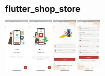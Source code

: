 # flutter_shop_store

<img src="ShopAppScreenShotes/onBoarding_1.jpeg" width="15%"></img>
<img src="ShopAppScreenShotes/onBoarding_2.jpeg" width="15%" />
<img src="ShopAppScreenShotes/login.jpeg" width="15%" />
<img src="ShopAppScreenShotes/register.jpeg" width="15%" />

